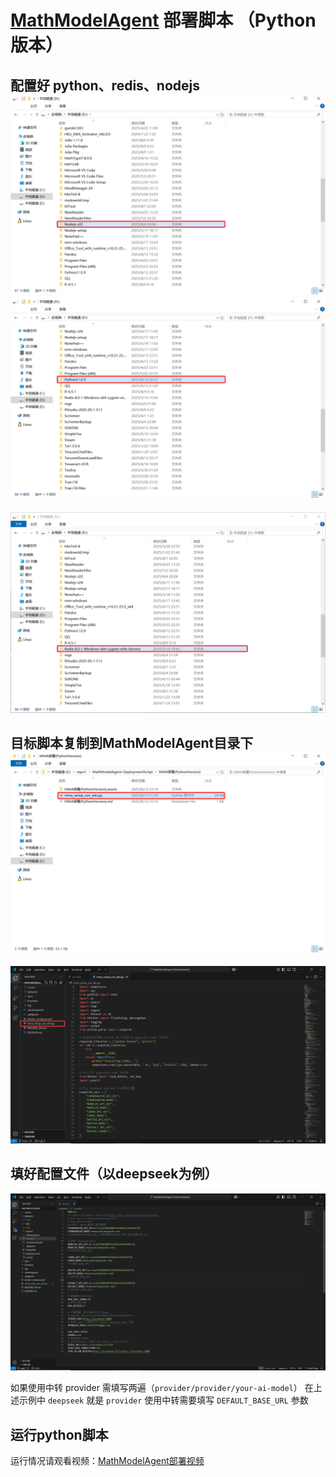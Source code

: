 # [MathModelAgent](https://github.com/jihe520/MathModelAgent) 部署脚本 （Python 版本）

## 配置好 python、redis、nodejs![image-20250812232025238](./MMA部署(PythonVersion).assets/image-20250812232025238.png)![image-20250812231948821](./MMA部署(PythonVersion).assets/image-20250812231948821.png)

![image-20250812231919254](./MMA部署(PythonVersion).assets/image-20250812231919254.png)

## 目标脚本复制到MathModelAgent目录下![image-20250812232055977](./MMA部署(PythonVersion).assets/image-20250812232055977.png)

![image-20250812232127129](./MMA部署(PythonVersion).assets/image-20250812232127129.png)

## 填好配置文件（以deepseek为例）

![image-20250812232401901](./MMA部署(PythonVersion).assets/image-20250812232401901.png)

如果使用中转 provider 需填写两遍（`provider/provider/your-ai-model`）
在上述示例中 `deepseek` 就是 `provider`
使用中转需要填写 `DEFAULT_BASE_URL` 参数

## 运行python脚本

运行情况请观看视频：[MathModelAgent部署视频](../assets/mma_setup_run(python).mp4)


